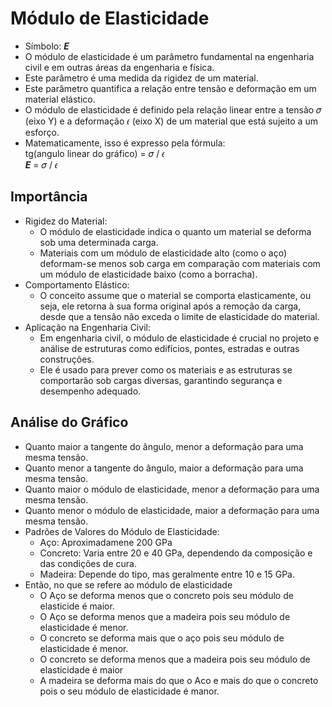 # Módulo de Elasticidade
- Símbolo: ***E***
- O módulo de elasticidade é um parâmetro fundamental na engenharia civil e em outras áreas da engenharia e física.
- Este parâmetro é uma medida da rigidez de um material.
- Este parâmetro quantifica a relação entre tensão e deformação em um material elástico.
- O módulo de elasticidade é definido pela relação linear entre a tensão 𝜎 (eixo Y) e a deformação 𝜖 (eixo X) de um material que está sujeito a um esforço. 
- Matematicamente, isso é expresso pela fórmula:  
tg(angulo linear do gráfico) = 𝜎 / 𝜖  
***E*** = 𝜎 / 𝜖  

## Importância
- Rigidez do Material:
    - O módulo de elasticidade indica o quanto um material se deforma sob uma determinada carga.
    - Materiais com um módulo de elasticidade alto (como o aço) deformam-se menos sob carga em comparação com materiais com um módulo de elasticidade baixo (como a borracha).
- Comportamento Elástico:
    - O conceito assume que o material se comporta elasticamente, ou seja, ele retorna à sua forma original após a remoção da carga, desde que a tensão não exceda o limite de elasticidade do material.
- Aplicação na Engenharia Civil:
    - Em engenharia civil, o módulo de elasticidade é crucial no projeto e análise de estruturas como edifícios, pontes, estradas e outras construções.
    - Ele é usado para prever como os materiais e as estruturas se comportarão sob cargas diversas, garantindo segurança e desempenho adequado.
## Análise do Gráfico
- Quanto maior a tangente do ângulo, menor a deformação para uma mesma tensão.
- Quanto menor a tangente do ângulo, maior a deformação para uma mesma tensão.
- Quanto maior o módulo de elasticidade, menor a deformação para uma mesma tensão.
- Quanto menor o módulo de elasticidade, maior a deformação para uma mesma tensão.
- Padrões de Valores do Módulo de Elasticidade:
    - Aço: Aproximadamene 200 GPa
    - Concreto: Varia entre 20 e 40 GPa, dependendo da composição e das condições de cura.
    - Madeira: Depende do tipo, mas geralmente entre 10 e 15 GPa.
- Então, no que se refere ao módulo de elasticidade
    - O Aço se deforma menos que o concreto  pois seu módulo de elasticide é maior.
    - O Aço se deforma menos que a madeira pois seu módulo de elasticidade é menor.
    - O concreto se deforma mais que o aço pois seu módulo de elasticidade é menor.
    - O concreto se deforma menos que a madeira pois seu módulo de elasticidade é maior
    - A madeira se deforma mais do que o Aco e mais do que o concreto pois o seu módulo de elasticidade é manor.